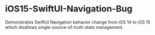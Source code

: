 # iOS15-SwiftUI-Navigation-Bug
Demonstrates SwiftUI Navigation behavior change from iOS 14 to iOS 15 which disallows single-source-of-truth state management.
